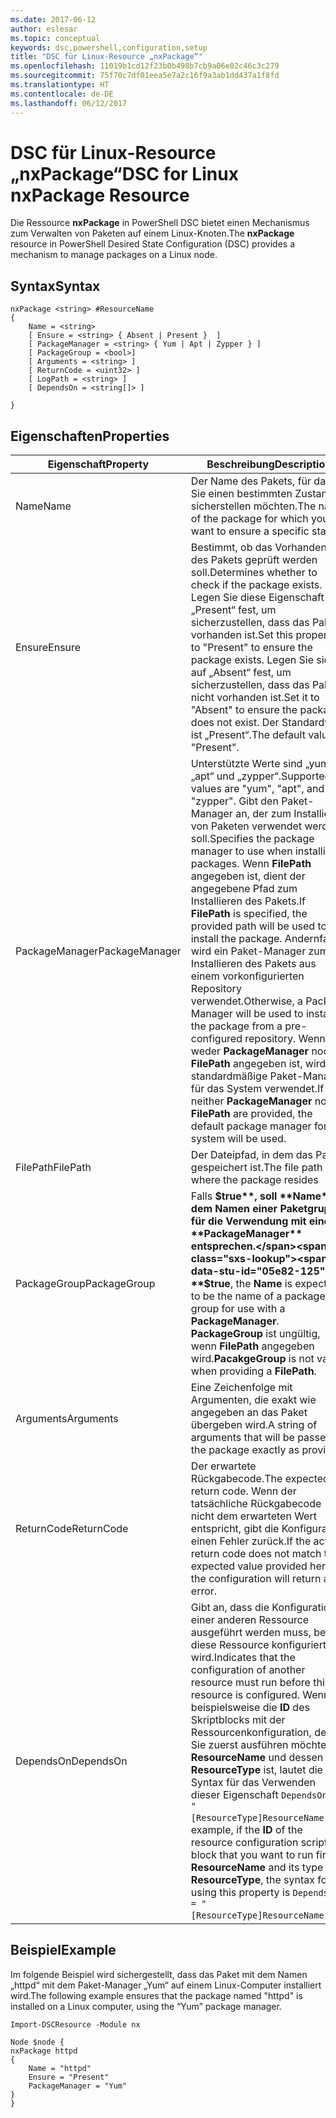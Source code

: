 ```yaml
---
ms.date: 2017-06-12
author: eslesar
ms.topic: conceptual
keywords: dsc,powershell,configuration,setup
title: "DSC für Linux-Resource „nxPackage“"
ms.openlocfilehash: 11019b1cd12f23b0b498b7cb9a06e02c46c3c279
ms.sourcegitcommit: 75f70c7df01eea5e7a2c16f9a3ab1dd437a1f8fd
ms.translationtype: HT
ms.contentlocale: de-DE
ms.lasthandoff: 06/12/2017
---
```

# <a name="dsc-for-linux-nxpackage-resource"></a><span data-ttu-id="05e82-103">DSC für Linux-Resource „nxPackage“</span><span class="sxs-lookup"><span data-stu-id="05e82-103">DSC for Linux nxPackage Resource</span></span>

<span data-ttu-id="05e82-104">Die Ressource **nxPackage** in PowerShell DSC bietet einen Mechanismus zum Verwalten von Paketen auf einem Linux-Knoten.</span><span class="sxs-lookup"><span data-stu-id="05e82-104">The **nxPackage** resource in PowerShell Desired State Configuration (DSC) provides a mechanism to manage packages on a Linux node.</span></span>

## <a name="syntax"></a><span data-ttu-id="05e82-105">Syntax</span><span class="sxs-lookup"><span data-stu-id="05e82-105">Syntax</span></span>

```
nxPackage <string> #ResourceName
{
    Name = <string>
    [ Ensure = <string> { Absent | Present }  ]
    [ PackageManager = <string> { Yum | Apt | Zypper } ]
    [ PackageGroup = <bool>]
    [ Arguments = <string> ]
    [ ReturnCode = <uint32> ]
    [ LogPath = <string> ]
    [ DependsOn = <string[]> ]
    
}
```

## <a name="properties"></a><span data-ttu-id="05e82-106">Eigenschaften</span><span class="sxs-lookup"><span data-stu-id="05e82-106">Properties</span></span>

|  <span data-ttu-id="05e82-107">Eigenschaft</span><span class="sxs-lookup"><span data-stu-id="05e82-107">Property</span></span> |  <span data-ttu-id="05e82-108">Beschreibung</span><span class="sxs-lookup"><span data-stu-id="05e82-108">Description</span></span> | 
|---|---|
| <span data-ttu-id="05e82-109">Name</span><span class="sxs-lookup"><span data-stu-id="05e82-109">Name</span></span>| <span data-ttu-id="05e82-110">Der Name des Pakets, für das Sie einen bestimmten Zustand sicherstellen möchten.</span><span class="sxs-lookup"><span data-stu-id="05e82-110">The name of the package for which you want to ensure a specific state.</span></span>| 
| <span data-ttu-id="05e82-111">Ensure</span><span class="sxs-lookup"><span data-stu-id="05e82-111">Ensure</span></span>| <span data-ttu-id="05e82-112">Bestimmt, ob das Vorhandensein des Pakets geprüft werden soll.</span><span class="sxs-lookup"><span data-stu-id="05e82-112">Determines whether to check if the package exists.</span></span> <span data-ttu-id="05e82-113">Legen Sie diese Eigenschaft auf „Present“ fest, um sicherzustellen, dass das Paket vorhanden ist.</span><span class="sxs-lookup"><span data-stu-id="05e82-113">Set this property to "Present" to ensure the package exists.</span></span> <span data-ttu-id="05e82-114">Legen Sie sie auf „Absent“ fest, um sicherzustellen, dass das Paket nicht vorhanden ist.</span><span class="sxs-lookup"><span data-stu-id="05e82-114">Set it to "Absent" to ensure the package does not exist.</span></span> <span data-ttu-id="05e82-115">Der Standardwert ist „Present“.</span><span class="sxs-lookup"><span data-stu-id="05e82-115">The default value is "Present".</span></span>|  
| <span data-ttu-id="05e82-116">PackageManager</span><span class="sxs-lookup"><span data-stu-id="05e82-116">PackageManager</span></span>| <span data-ttu-id="05e82-117">Unterstützte Werte sind „yum“, „apt“ und „zypper“.</span><span class="sxs-lookup"><span data-stu-id="05e82-117">Supported values are "yum", "apt", and "zypper".</span></span> <span data-ttu-id="05e82-118">Gibt den Paket-Manager an, der zum Installieren von Paketen verwendet werden soll.</span><span class="sxs-lookup"><span data-stu-id="05e82-118">Specifies the package manager to use when installing packages.</span></span> <span data-ttu-id="05e82-119">Wenn **FilePath** angegeben ist, dient der angegebene Pfad zum Installieren des Pakets.</span><span class="sxs-lookup"><span data-stu-id="05e82-119">If **FilePath** is specified, the provided path will be used to install the package.</span></span> <span data-ttu-id="05e82-120">Andernfalls wird ein Paket-Manager zum Installieren des Pakets aus einem vorkonfigurierten Repository verwendet.</span><span class="sxs-lookup"><span data-stu-id="05e82-120">Otherwise, a Package Manager will be used to install the package from a pre-configured repository.</span></span> <span data-ttu-id="05e82-121">Wenn weder **PackageManager** noch **FilePath** angegeben ist, wird der standardmäßige Paket-Manager für das System verwendet.</span><span class="sxs-lookup"><span data-stu-id="05e82-121">If neither **PackageManager** nor **FilePath** are provided, the default package manager for the system will be used.</span></span>| 
| <span data-ttu-id="05e82-122">FilePath</span><span class="sxs-lookup"><span data-stu-id="05e82-122">FilePath</span></span>| <span data-ttu-id="05e82-123">Der Dateipfad, in dem das Paket gespeichert ist.</span><span class="sxs-lookup"><span data-stu-id="05e82-123">The file path where the package resides</span></span>| 
| <span data-ttu-id="05e82-124">PackageGroup</span><span class="sxs-lookup"><span data-stu-id="05e82-124">PackageGroup</span></span>| <span data-ttu-id="05e82-125">Falls **$true**, soll **Name** dem Namen einer Paketgruppe für die Verwendung mit einem **PackageManager** entsprechen.</span><span class="sxs-lookup"><span data-stu-id="05e82-125">If **$true**, the **Name** is expected to be the name of a package group for use with a **PackageManager**.</span></span> <span data-ttu-id="05e82-126">**PackageGroup** ist ungültig, wenn **FilePath** angegeben wird.</span><span class="sxs-lookup"><span data-stu-id="05e82-126">**PacakgeGroup** is not valid when providing a **FilePath**.</span></span>| 
| <span data-ttu-id="05e82-127">Arguments</span><span class="sxs-lookup"><span data-stu-id="05e82-127">Arguments</span></span>| <span data-ttu-id="05e82-128">Eine Zeichenfolge mit Argumenten, die exakt wie angegeben an das Paket übergeben wird.</span><span class="sxs-lookup"><span data-stu-id="05e82-128">A string of arguments that will be passed to the package exactly as provided.</span></span>| 
| <span data-ttu-id="05e82-129">ReturnCode</span><span class="sxs-lookup"><span data-stu-id="05e82-129">ReturnCode</span></span>| <span data-ttu-id="05e82-130">Der erwartete Rückgabecode.</span><span class="sxs-lookup"><span data-stu-id="05e82-130">The expected return code.</span></span> <span data-ttu-id="05e82-131">Wenn der tatsächliche Rückgabecode nicht dem erwarteten Wert entspricht, gibt die Konfiguration einen Fehler zurück.</span><span class="sxs-lookup"><span data-stu-id="05e82-131">If the actual return code does not match the expected value provided here, the configuration will return an error.</span></span>| 
| <span data-ttu-id="05e82-132">DependsOn</span><span class="sxs-lookup"><span data-stu-id="05e82-132">DependsOn</span></span> | <span data-ttu-id="05e82-133">Gibt an, dass die Konfiguration einer anderen Ressource ausgeführt werden muss, bevor diese Ressource konfiguriert wird.</span><span class="sxs-lookup"><span data-stu-id="05e82-133">Indicates that the configuration of another resource must run before this resource is configured.</span></span> <span data-ttu-id="05e82-134">Wenn beispielsweise die **ID** des Skriptblocks mit der Ressourcenkonfiguration, den Sie zuerst ausführen möchten, **ResourceName** und dessen Typ **ResourceType** ist, lautet die Syntax für das Verwenden dieser Eigenschaft `DependsOn = "[ResourceType]ResourceName"`.</span><span class="sxs-lookup"><span data-stu-id="05e82-134">For example, if the **ID** of the resource configuration script block that you want to run first is **ResourceName** and its type is **ResourceType**, the syntax for using this property is `DependsOn = "[ResourceType]ResourceName"`.</span></span>| 

## <a name="example"></a><span data-ttu-id="05e82-135">Beispiel</span><span class="sxs-lookup"><span data-stu-id="05e82-135">Example</span></span>

<span data-ttu-id="05e82-136">Im folgende Beispiel wird sichergestellt, dass das Paket mit dem Namen „httpd“ mit dem Paket-Manager „Yum“ auf einem Linux-Computer installiert wird.</span><span class="sxs-lookup"><span data-stu-id="05e82-136">The following example ensures that the package named "httpd" is installed on a Linux computer, using the “Yum” package manager.</span></span>

```
Import-DSCResource -Module nx 

Node $node {
nxPackage httpd
{
    Name = "httpd"
    Ensure = "Present"
    PackageManager = "Yum"
}
}
```

